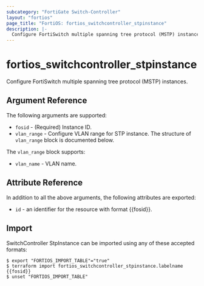 ```yaml
---
subcategory: "FortiGate Switch-Controller"
layout: "fortios"
page_title: "FortiOS: fortios_switchcontroller_stpinstance"
description: |-
  Configure FortiSwitch multiple spanning tree protocol (MSTP) instances.
---
```


# fortios_switchcontroller_stpinstance
Configure FortiSwitch multiple spanning tree protocol (MSTP) instances.

## Argument Reference

The following arguments are supported:

* `fosid` - (Required) Instance ID.
* `vlan_range` - Configure VLAN range for STP instance. The structure of `vlan_range` block is documented below.

The `vlan_range` block supports:

* `vlan_name` - VLAN name.


## Attribute Reference

In addition to all the above arguments, the following attributes are exported:
* `id` - an identifier for the resource with format {{fosid}}.

## Import

SwitchController StpInstance can be imported using any of these accepted formats:
```
$ export "FORTIOS_IMPORT_TABLE"="true"
$ terraform import fortios_switchcontroller_stpinstance.labelname {{fosid}}
$ unset "FORTIOS_IMPORT_TABLE"
```
